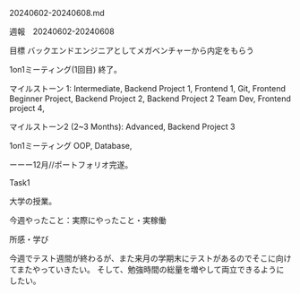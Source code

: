 20240602-20240608.md

週報　20240602-20240608

目標 バックエンドエンジニアとしてメガベンチャーから内定をもらう

1on1ミーティング(1回目) 終了。

マイルストーン 1: Intermediate, Backend Project 1, Frontend 1, Git, Frontend Beginner Project, Backend Project 2, Backend Project 2 Team Dev, Frontend project 4,

マイルストーン2 (2~3 Months): Advanced, Backend Project 3

1on1ミーティング
OOP, Database,

ーーー12月//ポートフォリオ完遂。

Task1

大学の授業。

今週やったこと：実際にやったこと・実稼働

所感・学び

今週でテスト週間が終わるが、また来月の学期末にテストがあるのでそこに向けてまたやっていきたい。
そして、勉強時間の総量を増やして両立できるようにしたい。



